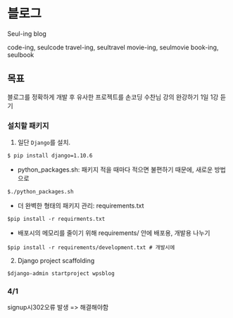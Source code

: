 # 블로그

Seul-ing blog

code-ing, seulcode
travel-ing, seultravel
movie-ing, seulmovie
book-ing, seulbook

## 목표

블로그를 정확하게 개발 후 유사한 프로젝트를 손코딩
수찬님 강의 완강하기
1일 1강 듣기

### 설치할 패키지
1. 일단 `Django`를 설치.
```
$ pip install django=1.10.6
```
- python_packages.sh: 패키지 적을 때마다 적으면 불편하기 때문에, 새로운 방법으로

```
$./python_packages.sh
```			
- 더 완벽한 형태의 패키지 관리: requirements.txt	
```
$pip install -r requirments.txt
```		
- 배포시의 메모리를 줄이기 위해 requirements/ 안에 배포용, 개발용 나누기  
```
$pip install -r requirements/development.txt # 개발시에
```

2. Django project scaffolding
```
$django-admin startproject wpsblog
```

### 4/1
signup시302오류 발생 => 해결해야함
